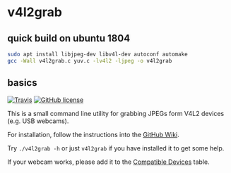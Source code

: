 v4l2grab
========

## quick build on ubuntu 1804

```bash
sudo apt install libjpeg-dev libv4l-dev autoconf automake
gcc -Wall v4l2grab.c yuv.c -lv4l2 -ljpeg -o v4l2grab
```

## basics

[![Travis](http://img.shields.io/travis/twam/v4l2grab/master.svg)](https://travis-ci.org/twam/v4l2grab/)
[![GitHub license](https://img.shields.io/github/license/twam/v4l2grab.svg)]()

This is a small command line utility for grabbing JPEGs form V4L2 devices (e.g. USB webcams).

For installation, follow the instructions into the [GitHub Wiki](https://github.com/twam/v4l2grab/wiki/Installation).

Try `./v4l2grab -h` or just `v4l2grab` if you have installed it to get some help.

If your webcam works, please add it to the [Compatible Devices](https://github.com/twam/v4l2grab/wiki/Compatible%20Devices) table.
